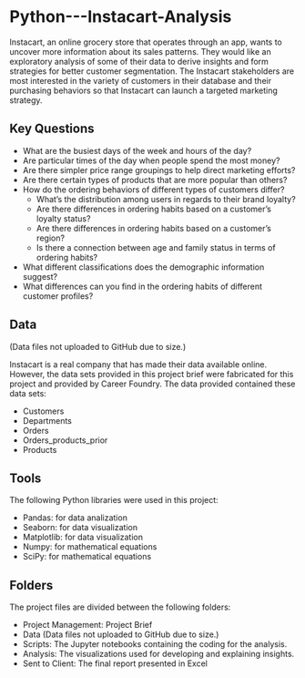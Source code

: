# Python---Instacart-Analysis

Instacart, an online grocery store that operates through an app, wants to uncover more information about its sales patterns. They would like an exploratory analysis of some of their data to derive insights and form strategies for better customer segmentation. The Instacart stakeholders are most interested in the variety of customers in their database and their purchasing behaviors so that Instacart can launch a targeted marketing strategy. 

## Key Questions

- What are the busiest days of the week and hours of the day? 
- Are particular times of the day when people spend the most money? 
- Are there simpler price range groupings to help direct marketing efforts?
- Are there certain types of products that are more popular than others? 
- How do the ordering behaviors of different types of customers differ?
  - What’s the distribution among users in regards to their brand loyalty?
  - Are there differences in ordering habits based on a customer’s loyalty status?
  - Are there differences in ordering habits based on a customer’s region?
  - Is there a connection between age and family status in terms of ordering habits?
- What different classifications does the demographic information suggest?
- What differences can you find in the ordering habits of different customer profiles?
  
## Data 
(Data files not uploaded to GitHub due to size.)

Instacart is a real company that has made their data available online. However, the data sets provided in this project brief were fabricated for this project and provided by Career Foundry. The data provided contained these data sets:
- Customers
- Departments
- Orders
- Orders_products_prior
- Products

 ## Tools

 The following Python libraries were used in this project:

- Pandas: for data analization
- Seaborn: for data visualization
- Matplotlib: for data visualization
- Numpy: for mathematical equations
- SciPy: for mathematical equations

## Folders

The project files are divided between the following folders:

- Project Management: Project Brief
- Data (Data files not uploaded to GitHub due to size.)
- Scripts: The Jupyter notebooks containing the coding for the analysis.
- Analysis: The visualizations used for developing and explaining insights.
- Sent to Client: The final report presented in Excel


